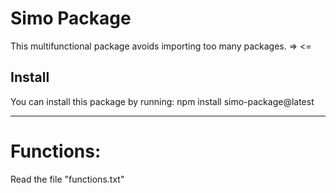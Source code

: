 # Simo Package

This multifunctional package avoids importing too many packages.
=> <=

## Install

You can install this package by running: npm install simo-package@latest

-------------

# Functions:

Read the file "functions.txt"

